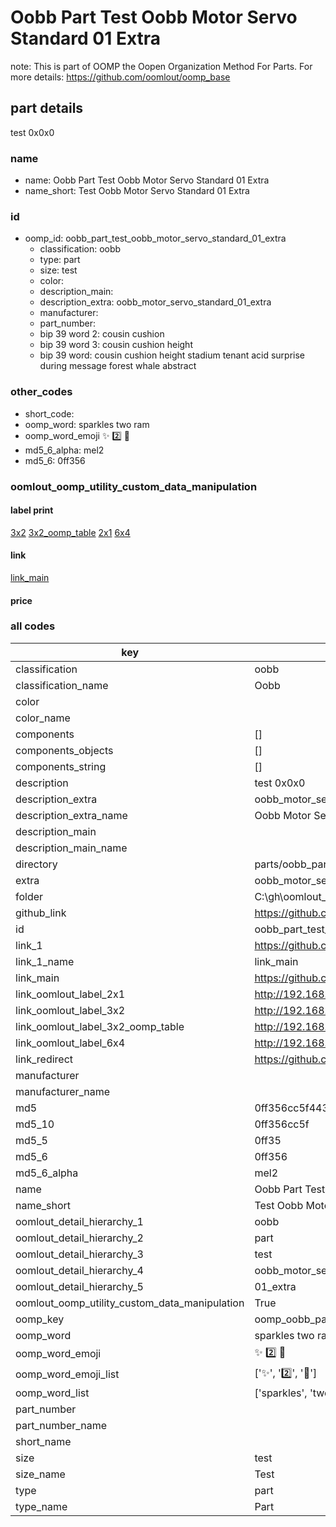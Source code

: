 # Oobb Part Test Oobb Motor Servo Standard 01 Extra  

note: This is part of OOMP the Oopen Organization Method For Parts. For more details: https://github.com/oomlout/oomp_base

##  part details
  



test 0x0x0



### name
* name: Oobb Part Test Oobb Motor Servo Standard 01 Extra
* name_short: Test Oobb Motor Servo Standard 01 Extra
### id
* oomp_id: oobb_part_test_oobb_motor_servo_standard_01_extra
  * classification: oobb
  * type: part
  * size: test
  * color: 
  * description_main: 
  * description_extra: oobb_motor_servo_standard_01_extra
  * manufacturer: 
  * part_number: 
  * bip 39 word 2: cousin cushion
  * bip 39 word 3: cousin cushion height
  * bip 39 word: cousin cushion height stadium tenant acid surprise during message forest whale abstract

### other_codes
* short_code: 
* oomp_word: sparkles two ram
* oomp_word_emoji :sparkles: :two: :ram:
* md5_6_alpha: mel2
* md5_6: 0ff356






### oomlout_oomp_utility_custom_data_manipulation
#### label print
[3x2](http://192.168.1.245:1112/?label=oomp%20mel2)
[3x2_oomp_table](http://192.168.1.108:1112/?label=oomp%20mel2)
[2x1](http://192.168.1.242:1112/?label=oomp%20mel2)
[6x4](http://192.168.1.55:1112/?label=oomp%20mel2)    

#### link

[link_main](https://github.com/oomlout/oomlout_oobb_version_4_generated_parts/tree/main/navigation_oomp/oobb/part/test//oobb_motor_servo_standard_01_extra/part)                              

#### price







### all codes 
| key | value |  
| --- | --- |  
| classification | oobb |  
| classification_name | Oobb |  
| color |  |  
| color_name |  |  
| components | [] |  
| components_objects | [] |  
| components_string | [] |  
| description | test 0x0x0 |  
| description_extra | oobb_motor_servo_standard_01_extra |  
| description_extra_name | Oobb Motor Servo Standard 01 Extra |  
| description_main |  |  
| description_main_name |  |  
| directory | parts/oobb_part_test_oobb_motor_servo_standard_01_extra |  
| extra | oobb_motor_servo_standard_01 |  
| folder | C:\gh\oomlout_oobb_version_4_generated_parts\parts\oobb_part_test_oobb_motor_servo_standard_01_extra |  
| github_link | https://github.com/oomlout/oomlout_oomp_part_src/tree/main/parts/oobb_part_test_oobb_motor_servo_standard_01_extra |  
| id | oobb_part_test_oobb_motor_servo_standard_01_extra |  
| link_1 | https://github.com/oomlout/oomlout_oobb_version_4_generated_parts/tree/main/navigation_oomp/oobb/part/test//oobb_motor_servo_standard_01_extra/part |  
| link_1_name | link_main |  
| link_main | https://github.com/oomlout/oomlout_oobb_version_4_generated_parts/tree/main/navigation_oomp/oobb/part/test//oobb_motor_servo_standard_01_extra/part |  
| link_oomlout_label_2x1 | http://192.168.1.242:1112/?label=oomp%20mel2 |  
| link_oomlout_label_3x2 | http://192.168.1.245:1112/?label=oomp%20mel2 |  
| link_oomlout_label_3x2_oomp_table | http://192.168.1.108:1112/?label=oomp%20mel2 |  
| link_oomlout_label_6x4 | http://192.168.1.55:1112/?label=oomp%20mel2 |  
| link_redirect | https://github.com/oomlout/oomlout_oobb_version_4_generated_parts/tree/main/parts/oobb_test_ex_oobb_motor_servo_standard_01 |  
| manufacturer |  |  
| manufacturer_name |  |  
| md5 | 0ff356cc5f443b4c07ef8d3ed54d998b |  
| md5_10 | 0ff356cc5f |  
| md5_5 | 0ff35 |  
| md5_6 | 0ff356 |  
| md5_6_alpha | mel2 |  
| name | Oobb Part Test Oobb Motor Servo Standard 01 Extra |  
| name_short | Test Oobb Motor Servo Standard 01 Extra |  
| oomlout_detail_hierarchy_1 | oobb |  
| oomlout_detail_hierarchy_2 | part |  
| oomlout_detail_hierarchy_3 | test |  
| oomlout_detail_hierarchy_4 | oobb_motor_servo_standard |  
| oomlout_detail_hierarchy_5 | 01_extra |  
| oomlout_oomp_utility_custom_data_manipulation | True |  
| oomp_key | oomp_oobb_part_test_oobb_motor_servo_standard_01_extra |  
| oomp_word | sparkles two ram |  
| oomp_word_emoji | :sparkles: :two: :ram: |  
| oomp_word_emoji_list | [':sparkles:', ':two:', ':ram:'] |  
| oomp_word_list | ['sparkles', 'two', 'ram'] |  
| part_number |  |  
| part_number_name |  |  
| short_name |  |  
| size | test |  
| size_name | Test |  
| type | part |  
| type_name | Part |  
